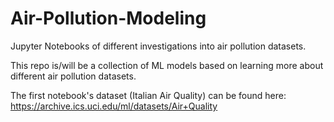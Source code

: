 # Air-Pollution-Modeling
Jupyter Notebooks of different investigations into air pollution datasets. 

This repo is/will be a collection of ML models based on learning more about different air pollution datasets. 

The first notebook's dataset (Italian Air Quality) can be found here:
https://archive.ics.uci.edu/ml/datasets/Air+Quality
